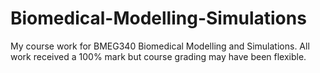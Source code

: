 # Biomedical-Modelling-Simulations
My course work for BMEG340 Biomedical Modelling and Simulations. All work received a 100% mark but course grading may have been flexible.
